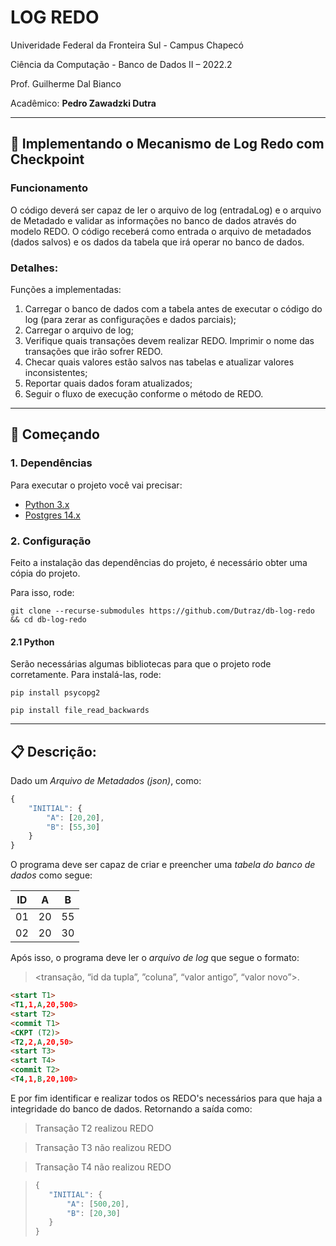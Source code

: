 # **LOG REDO**

Univeridade Federal da Fronteira Sul - Campus Chapecó

Ciência da Computação - Banco de Dados II – 2022.2

Prof. Guilherme Dal Bianco

Acadêmico: **Pedro Zawadzki Dutra**


---


## 💾 **Implementando o Mecanismo de Log Redo com Checkpoint**

### **Funcionamento**
O código deverá ser capaz de ler o arquivo de log (entradaLog) e o arquivo de Metadado e validar as informações no banco de dados através do modelo REDO. 
O código receberá como entrada o arquivo de metadados (dados salvos) e os dados da tabela que irá operar no banco de dados.

### **Detalhes**:
Funções a implementadas:
1. Carregar o banco de dados com a tabela antes de executar o código do log (para zerar as configurações e dados parciais);
2. Carregar o arquivo de log;
3. Verifique quais transações devem realizar REDO. Imprimir o nome das transações que irão sofrer REDO.
4. Checar quais valores estão salvos nas tabelas e atualizar valores inconsistentes;
5. Reportar quais dados foram atualizados;
6. Seguir o fluxo de execução conforme o método de REDO.


---


## 🚀 **Começando**

### **1. Dependências**
Para executar o projeto você vai precisar:
- [Python 3.x](https://www.python.org/downloads/)
- [Postgres 14.x](https://www.postgresql.org/download/)

### **2. Configuração**

Feito a instalação das dependências do projeto, é necessário obter uma cópia do projeto.

Para isso, rode:

```
git clone --recurse-submodules https://github.com/Dutraz/db-log-redo && cd db-log-redo
```

#### **2.1 Python**

Serão necessárias algumas bibliotecas para que o projeto rode corretamente.
Para instalá-las, rode:

```
pip install psycopg2
```
```
pip install file_read_backwards
```

---


## 📋 **Descrição:**

Dado um *Arquivo de Metadados (json)*, como:
```javascript
{  
    "INITIAL": {
        "A": [20,20],
        "B": [55,30]
    }
}
```

O programa deve ser capaz de criar e preencher uma *tabela do banco de dados* como segue:

|  ID  |  A  |  B  |
|------|-----|-----|
|  01  |  20 |  55 |
|  02  |  20 |  30 |


Após isso, o programa deve ler o *arquivo de log* que segue o formato:

><transação, “id da tupla”, ”coluna”, “valor antigo”, “valor novo”>.

```html
<start T1>
<T1,1,A,20,500>
<start T2>
<commit T1>
<CKPT (T2)>
<T2,2,A,20,50>
<start T3>
<start T4>
<commit T2>
<T4,1,B,20,100>
```

E por fim identificar e realizar todos os REDO's necessários para que haja a integridade do banco de dados. Retornando a saída como:

>Transação T2 realizou REDO

>Transação T3 não realizou REDO

>Transação T4 não realizou REDO
 
>```javascript
>{  
>    "INITIAL": {
>        "A": [500,20],
>        "B": [20,30]
>    }
>}
>```